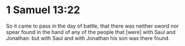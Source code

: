 # 1 Samuel 13:22

So it came to pass in the day of battle, that there was neither sword nor spear found in the hand of any of the people that [were] with Saul and Jonathan: but with Saul and with Jonathan his son was there found.